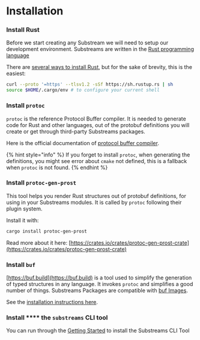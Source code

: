 # Installation

### Install Rust

Before we start creating any Substream we will need to setup our development environment. Substreams are written in the [Rust programming language](https://www.rust-lang.org/)

There are [several ways to install Rust](https://www.rust-lang.org/tools/install), but for the sake of brevity, this is the easiest:

```bash
curl --proto '=https' --tlsv1.2 -sSf https://sh.rustup.rs | sh
source $HOME/.cargo/env # to configure your current shell
```

### Install `protoc`

`protoc` is the reference Protocol Buffer compiler. It is needed to generate code for Rust and other languages, out of the protobuf definitions you will create or get through third-party Substreams packages.

Here is the official documentation of [protocol buffer compiler](https://grpc.io/docs/protoc-installation/).

{% hint style="info" %}
If you forget to install `protoc`, when generating the definitions, you might see error about `cmake` not defined, this is a fallback when `protoc` is not found.
{% endhint %}

### Install `protoc-gen-prost`

This tool helps you render Rust structures out of protobuf definitions, for using in your Substreams modules. It is called by `protoc` following their plugin system.

Install it with:

```bash
cargo install protoc-gen-prost
```

Read more about it here: [https://crates.io/crates/protoc-gen-prost-crate](https://crates.io/crates/protoc-gen-prost-crate)

### Install `buf`

[https://buf.build](https://buf.build) is a tool used to simplify the generation of typed structures in any language. It invokes `protoc` and simplifies a good number of things. Substreams Packages are compatible with [buf Images](https://docs.buf.build/reference/images).

See the [installation instructions here](https://docs.buf.build/installation).

### Install **** the `substreams` CLI tool

You can run through the [Getting Started](../#getting-started) to install the Substreams CLI Tool
